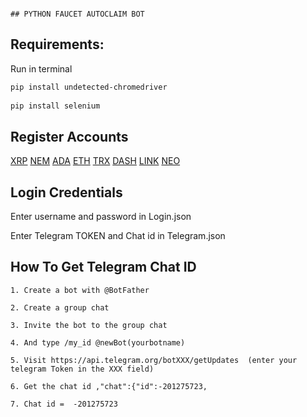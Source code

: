                                                                               ## PYTHON FAUCET AUTOCLAIM BOT


## Requirements:

Run in terminal

```bash
pip install undetected-chromedriver
  
pip install selenium
```

## Register Accounts


[XRP](https://coinfaucet.io/?ref=677594)
[NEM](https://freenem.com/?ref=243923)
[ADA](https://freecardano.com/?ref=237320)
[ETH](https://freeethereum.com/?ref=77292)
[TRX](https://free-tron.com/?ref=75064)
[DASH](https://freedash.io/?ref=41047)
[LINK](https://freechain.link/?ref=25431)
[NEO](https://freeneo.io/?ref=28232)




## Login Credentials
Enter username and password in Login.json

Enter Telegram TOKEN and Chat id in Telegram.json



## How To Get Telegram Chat ID
```
1. Create a bot with @BotFather

2. Create a group chat 

3. Invite the bot to the group chat

4. And type /my_id @newBot(yourbotname)

5. Visit https://api.telegram.org/botXXX/getUpdates  (enter your telegram Token in the XXX field)

6. Get the chat id ,"chat":{"id":-201275723,

7. Chat id =  -201275723
```
